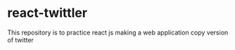# react-twittler
This repository is to practice react js making a web application copy version of twitter
